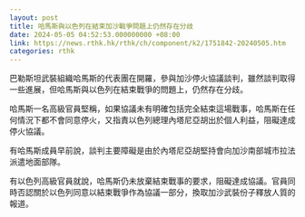 ```yaml
---
layout: post
title: 哈馬斯與以色列在結束加沙戰爭問題上仍然存在分歧
date: 2024-05-05 04:52:53.000000000 +08:00
link: https://news.rthk.hk/rthk/ch/component/k2/1751842-20240505.htm
categories: rthk
---
```


巴勒斯坦武裝組織哈馬斯的代表團在開羅，參與加沙停火協議談判，雖然談判取得一些進展，但哈馬斯與以色列在結束戰爭的問題上，仍然存在分歧。

哈馬斯一名高級官員堅稱，如果協議未有明確包括完全結束這場戰事，哈馬斯在任何情況下都不會同意停火，又指責以色列總理內塔尼亞胡出於個人利益，阻礙達成停火協議。

有哈馬斯成員早前說，談判主要障礙是由於內塔尼亞胡堅持會向加沙南部城市拉法派遣地面部隊。

有以色列高級官員就說，哈馬斯仍未放棄結束戰事的要求，阻礙達成協議。官員同時否認關於以色列同意以結束戰爭作為協議一部分，換取加沙武裝份子釋放人質的報道。
